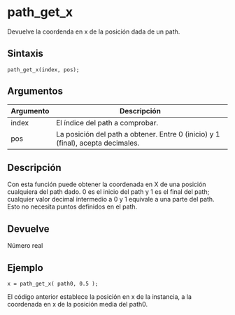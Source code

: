 # path_get_x

Devuelve la coordenda en x de la posición dada de un path.

## Sintaxis

  
```gml  
path_get_x(index, pos);  
```  

## Argumentos

Argumento|Descripción|  
---|---|  
index|El índice del path a comprobar.|  
pos|La posición del path a obtener. Entre 0 (inicio) y 1 (final), acepta decimales.|  

## Descripción

Con esta función puede obtener la coordenada en X de una posición cualquiera del path dado. 0 es el inicio del path y 1 es el final del path; cualquier valor decimal intermedio a 0 y 1 equivale a una parte del path. Esto no necesita puntos definidos en el path.

## Devuelve

Número real

## Ejemplo

  
```gml  
x = path_get_x( path0, 0.5 );  
```  
El código anterior establece la posición en x de la instancia, a la coordenada en x de la posición media del path0.